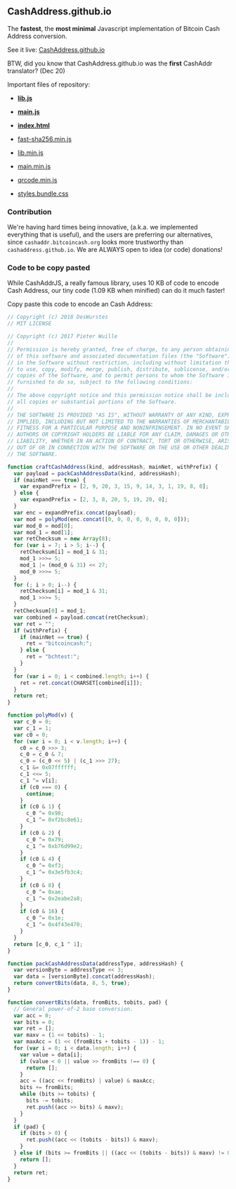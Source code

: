 ## CashAddress.github.io

The **fastest**, the **most minimal** Javascript implementation of Bitcoin Cash Address conversion.

See it live: [CashAddress.github.io](https://cashaddress.github.io/)

BTW, did you know that CashAddress.github.io was the **first** CashAddr translator? (Dec 20)

Important files of repository:

- [**lib.js**](/lib.js)

- [**main.js**](/main.js)

- [**index.html**](/index.html)

- [fast-sha256.min.js](/fast-sha256.min.js)

- [lib.min.js](/lib.min.js)

- [main.min.js](/main.min.js)

- [qrcode.min.js](/qrcode.min.js)

- [styles.bundle.css](/styles.bundle.css)

### Contribution

We're having hard times being innovative, (a.k.a. we implemented everything that is useful), and the users
are preferring our alternatives, since `cashaddr.bitcoincash.org` looks more trustworthy than `cashaddress.github.io`. We are ALWAYS open to idea (or code) donations!

### Code to be copy pasted

While CashAddrJS, a really famous library, uses 10 KB of code to encode Cash Address, our tiny code (1.09 KB when minified) can do it much faster!

Copy paste this code to encode an Cash Address:

```javascript
// Copyright (c) 2018 DesWurstes
// MIT LICENSE

// Copyright (c) 2017 Pieter Wuille
//
// Permission is hereby granted, free of charge, to any person obtaining a copy
// of this software and associated documentation files (the "Software"), to deal
// in the Software without restriction, including without limitation the rights
// to use, copy, modify, merge, publish, distribute, sublicense, and/or sell
// copies of the Software, and to permit persons to whom the Software is
// furnished to do so, subject to the following conditions:
//
// The above copyright notice and this permission notice shall be included in
// all copies or substantial portions of the Software.
//
// THE SOFTWARE IS PROVIDED "AS IS", WITHOUT WARRANTY OF ANY KIND, EXPRESS OR
// IMPLIED, INCLUDING BUT NOT LIMITED TO THE WARRANTIES OF MERCHANTABILITY,
// FITNESS FOR A PARTICULAR PURPOSE AND NONINFRINGEMENT. IN NO EVENT SHALL THE
// AUTHORS OR COPYRIGHT HOLDERS BE LIABLE FOR ANY CLAIM, DAMAGES OR OTHER
// LIABILITY, WHETHER IN AN ACTION OF CONTRACT, TORT OR OTHERWISE, ARISING FROM,
// OUT OF OR IN CONNECTION WITH THE SOFTWARE OR THE USE OR OTHER DEALINGS IN
// THE SOFTWARE.

function craftCashAddress(kind, addressHash, mainNet, withPrefix) {
  var payload = packCashAddressData(kind, addressHash);
  if (mainNet === true) {
    var expandPrefix = [2, 9, 20, 3, 15, 9, 14, 3, 1, 19, 8, 0];
  } else {
    var expandPrefix = [2, 3, 8, 20, 5, 19, 20, 0];
  }
  var enc = expandPrefix.concat(payload);
  var mod = polyMod(enc.concat([0, 0, 0, 0, 0, 0, 0, 0]));
  var mod_0 = mod[0];
  var mod_1 = mod[1];
  var retChecksum = new Array(8);
  for (var i = 7; i > 5; i--) {
    retChecksum[i] = mod_1 & 31;
    mod_1 >>>= 5;
    mod_1 |= (mod_0 & 31) << 27;
    mod_0 >>>= 5;
  }
  for (; i > 0; i--) {
    retChecksum[i] = mod_1 & 31;
    mod_1 >>>= 5;
  }
  retChecksum[0] = mod_1;
  var combined = payload.concat(retChecksum);
  var ret = "";
  if (withPrefix) {
    if (mainNet == true) {
      ret = "bitcoincash:";
    } else {
      ret = "bchtest:";
    }
  }
  for (var i = 0; i < combined.length; i++) {
    ret = ret.concat(CHARSET[combined[i]]);
  }
  return ret;
}

function polyMod(v) {
  var c_0 = 0;
  var c_1 = 1;
  var c0 = 0;
  for (var i = 0; i < v.length; i++) {
    c0 = c_0 >>> 3;
    c_0 = c_0 & 7;
    c_0 = (c_0 << 5) | (c_1 >>> 27);
    c_1 &= 0x07ffffff;
    c_1 <<= 5;
    c_1 ^= v[i];
    if (c0 === 0) {
      continue;
    }
    if (c0 & 1) {
      c_0 ^= 0x98;
      c_1 ^= 0xf2bc8e61;
    }
    if (c0 & 2) {
      c_0 ^= 0x79;
      c_1 ^= 0xb76d99e2;
    }
    if (c0 & 4) {
      c_0 ^= 0xf3;
      c_1 ^= 0x3e5fb3c4;
    }
    if (c0 & 8) {
      c_0 ^= 0xae;
      c_1 ^= 0x2eabe2a8;
    }
    if (c0 & 16) {
      c_0 ^= 0x1e;
      c_1 ^= 0x4f43e470;
    }
  }
  return [c_0, c_1 ^ 1];
}

function packCashAddressData(addressType, addressHash) {
  var versionByte = addressType << 3;
  var data = [versionByte].concat(addressHash);
  return convertBits(data, 8, 5, true);
}

function convertBits(data, fromBits, tobits, pad) {
  // General power-of-2 base conversion.
  var acc = 0;
  var bits = 0;
  var ret = [];
  var maxv = (1 << tobits) - 1;
  var maxAcc = (1 << (fromBits + tobits - 1)) - 1;
  for (var i = 0; i < data.length; i++) {
    var value = data[i];
    if (value < 0 || value >> fromBits !== 0) {
      return [];
    }
    acc = ((acc << fromBits) | value) & maxAcc;
    bits += fromBits;
    while (bits >= tobits) {
      bits -= tobits;
      ret.push((acc >> bits) & maxv);
    }
  }
  if (pad) {
    if (bits > 0) {
      ret.push((acc << (tobits - bits)) & maxv);
    }
  } else if (bits >= fromBits || ((acc << (tobits - bits)) & maxv) != 0) {
    return [];
  }
  return ret;
}
```
